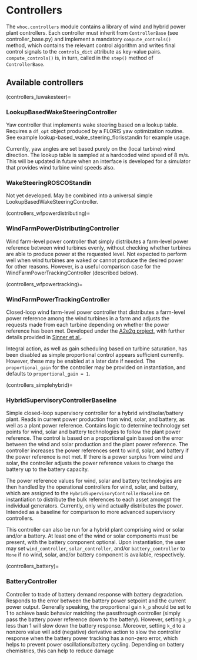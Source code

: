 # Controllers

The `whoc.controllers` module contains a library of wind and hybrid power plant
controllers. Each controller must inherit from `ControllerBase` (see 
controller_base.py) and implement a
mandatory `compute_controls()` method, which contains the relevant control 
algorithm and writes final control signals to the `controls_dict` attribute 
as key-value pairs. `compute_controls()` is, in turn, called in the `step()`
method of `ControllerBase`.

## Available controllers

(controllers_luwakesteer)=
### LookupBasedWakeSteeringController
Yaw controller that implements wake steering based on a lookup table. 
Requires a `df_opt` object produced by a FLORIS yaw optimization routine. See example 
lookup-based_wake_steering_florisstandin for example usage.

Currently, yaw angles are set based purely on the (local turbine) wind direction. The lookup table
is sampled at a hardcoded wind speed of 8 m/s. This will be updated in future when an interface is
developed for a simulator that provides wind turbine wind speeds also.

### WakeSteeringROSCOStandin
Not yet developed. May be combined into a universal simple LookupBasedWakeSteeringController.

(controllers_wfpowerdistributing)=
### WindFarmPowerDistributingController

Wind farm-level power controller that simply distributes a farm-level power 
reference between wind turbines evenly, without checking whether turbines are 
able to produce power at the requested level. Not expected to perform well when
wind turbines are waked or cannot produce the desired power for other reasons. 
However, is a useful comparison case for the WindFarmPowerTrackingController 
(described below).

(controllers_wfpowertracking)=
### WindFarmPowerTrackingController

Closed-loop wind farm-level power controller that distributes a farm-level 
power reference among the wind turbines in a farm and adjusts the requests made
from each turbine depending on whether the power reference has been met. 
Developed under the [A2e2g project](https://github.com/NREL/a2e2g), with 
further details provided in 
[Sinner et al.](https://pubs.aip.org/aip/jrse/article/15/5/053304/2913100).

Integral action, as well as gain scheduling based on turbine saturation, has been disabled as 
simple proportional control appears sufficient currently. However, these may be enabled at a 
later date if needed. The `proportional_gain` for the controller may be provided on instantiation,
and defaults to `proportional_gain = 1`.

(controllers_simplehybrid)=
### HybridSupervisoryControllerBaseline

Simple closed-loop supervisory controller for a hybrid wind/solar/battery plant.
Reads in current power production from wind, solar, and battery, as well as a plant power reference. Contains logic to determine technology set points for wind, solar and battery technologies to follow the plant power reference. The control is based on a proportional gain based on the error between the wind and solar production and the plant power reference. The controller increases the power references sent to wind, solar, and battery if the power reference is not met. If there is a power surplus from wind and solar, the controller adjusts the power reference values to charge the battery up to the battery capacity.

The power reference values for wind, solar and battery technologies are then handled by the operational controllers for wind, solar, and battery, which are assigned to the `HybridSupervisoryControllerBaseline` on instantiation to distribute the bulk references to each asset amongst the individual generators. Currently, only wind actually distributes the power.
Intended as a baseline for comparison to more advanced supervisory controllers.

This controller can also be run for a hybrid plant comprising wind or solar
and/or a battery. At least one of the wind or solar components must be present,
with the battery component optional. Upon instantiation, the user may set
`wind_controller`, `solar_controller`, and/or `battery_controller` to `None` if
no wind, solar, and/or battery component is available, respectively.

(controllers_battery)=
### BatteryController

Controller to trade of battery demand response with battery degradation. Responds
to the error between the battery power setpoint and the current power output. 
Generally speaking, the proportional gain `k_p` should be set to 1 to achieve
basic behavior matching the passthrough controller (simply pass the battery 
power reference down to the battery). However, setting `k_p` less than 1 will
slow down the battery response. Moreover, setting `k_d` to a nonzero value will
add (negative) derivative action to slow the controller response when the battery
power tracking has a non-zero error, which helps to prevent power
oscillations/battery cycling. Depending on battery chemistries, this can help to
reduce damage
